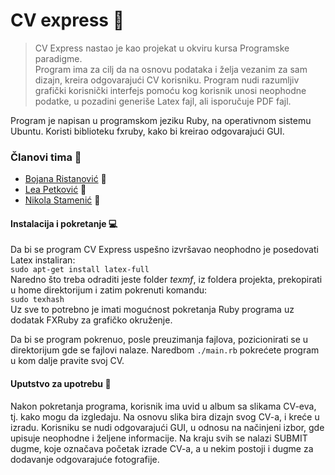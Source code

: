 # CV express :gem:

>CV Express nastao je kao projekat u okviru kursa Programske paradigme. <br>
Program ima za cilj da na osnovu podataka i želja vezanim za sam dizajn, kreira odgovarajući CV korisniku. 
Program nudi razumljiv grafički korisnički interfejs pomoću kog korisnik unosi neophodne podatke, u pozadini generiše Latex fajl, ali isporučuje PDF fajl.

Program je napisan u programskom jeziku Ruby, na operativnom sistemu Ubuntu. Koristi biblioteku fxruby, kako bi kreirao odgovarajući GUI.

### Članovi tima :rainbow:
- [Bojana Ristanović](https://github.com/BokalinaR) 🦄
- [Lea Petković](https://github.com/leic25) 🦄
- [Nikola Stamenić](https://github.com/stuckey10) 🦄


#### Instalacija i pokretanje :computer:

Da bi se program CV Express uspešno izvršavao neophodno je posedovati Latex instaliran: <br/>
``` sudo apt-get install latex-full ``` <br/>
Naredno što treba odraditi jeste folder _texmf_, iz foldera projekta, prekopirati u home direktorijum i zatim pokrenuti komandu: <br/>
``` sudo texhash ``` <br/>
Uz sve to potrebno je imati mogućnost pokretanja Ruby programa uz dodatak FXRuby za grafičko okruženje. 

Da bi se program pokrenuo, posle preuzimanja fajlova, pozicionirati se u direktorijum gde se fajlovi nalaze. 
Naredbom  ``` ./main.rb ``` pokrećete program u kom dalje pravite svoj CV.

#### Uputstvo za upotrebu :page_with_curl:

Nakon pokretanja programa, korisnik ima uvid u album sa slikama CV-eva, tj. kako mogu da izgledaju. Na osnovu slika bira dizajn svog CV-a, i kreće u izradu. Korisniku se nudi odgovarajući GUI,  u odnosu na načinjeni izbor, gde upisuje neophodne i željene informacije. Na kraju svih se nalazi SUBMIT dugme, koje označava početak izrade CV-a, a u nekim postoji i dugme za dodavanje odgovarajuće fotografije.

